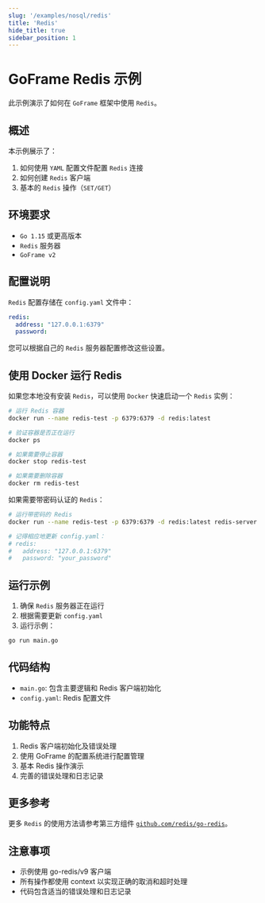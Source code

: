 ```yaml
---
slug: '/examples/nosql/redis'
title: 'Redis'
hide_title: true
sidebar_position: 1
---
```


# GoFrame Redis 示例

此示例演示了如何在 `GoFrame` 框架中使用 `Redis`。

## 概述

本示例展示了：
1. 如何使用 `YAML` 配置文件配置 `Redis` 连接
2. 如何创建 `Redis` 客户端
3. 基本的 `Redis` 操作（`SET/GET`）

## 环境要求

- `Go 1.15` 或更高版本
- `Redis` 服务器
- `GoFrame v2`

## 配置说明

`Redis` 配置存储在 `config.yaml` 文件中：

```yaml
redis:
  address: "127.0.0.1:6379"
  password:
```

您可以根据自己的 `Redis` 服务器配置修改这些设置。

## 使用 Docker 运行 Redis

如果您本地没有安装 `Redis`，可以使用 `Docker` 快速启动一个 `Redis` 实例：

```bash
# 运行 Redis 容器
docker run --name redis-test -p 6379:6379 -d redis:latest

# 验证容器是否正在运行
docker ps

# 如果需要停止容器
docker stop redis-test

# 如果需要删除容器
docker rm redis-test
```

如果需要带密码认证的 `Redis`：

```bash
# 运行带密码的 Redis
docker run --name redis-test -p 6379:6379 -d redis:latest redis-server --requirepass your_password

# 记得相应地更新 config.yaml：
# redis:
#   address: "127.0.0.1:6379"
#   password: "your_password"
```

## 运行示例

1. 确保 `Redis` 服务器正在运行
2. 根据需要更新 `config.yaml`
3. 运行示例：

```bash
go run main.go
```

## 代码结构

- `main.go`: 包含主要逻辑和 Redis 客户端初始化
- `config.yaml`: Redis 配置文件

## 功能特点

1. Redis 客户端初始化及错误处理
2. 使用 GoFrame 的配置系统进行配置管理
3. 基本 Redis 操作演示
4. 完善的错误处理和日志记录

## 更多参考

更多 `Redis` 的使用方法请参考第三方组件 [`github.com/redis/go-redis`](https://github.com/redis/go-redis)。

## 注意事项

- 示例使用 go-redis/v9 客户端
- 所有操作都使用 context 以实现正确的取消和超时处理
- 代码包含适当的错误处理和日志记录
